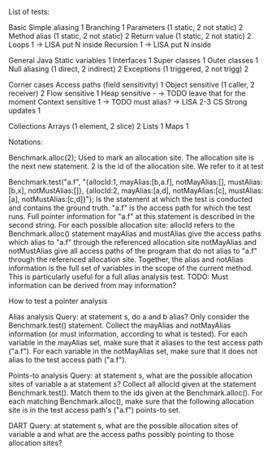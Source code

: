 List of tests:

Basic
	Simple aliasing							1
	Branching								1
	Parameters (1 static, 2 not static)		2
	Method alias (1 static, 2 not static)	2
	Return value (1 static, 2 not static)	2
	Loops									1		-> LISA put N inside
	Recursion								1		-> LISA put N inside

General Java
	Static variables 						1
	Interfaces								1
	Super classes							1
	Outer classes							1
	Null aliasing (1 direct, 2 indirect)	2
	Exceptions (1 triggered, 2 not trigg)	2

Corner cases
	Access paths (field sensitivity)		1
	Object sensitive (1 caller, 2 receiver)	2
	Flow sensitive							1
	Heap sensitive							-		-> TODO leave that for the moment
	Context sensitive 						1		-> TODO must alias?						-> LISA 2-3 CS
	Strong updates							1

Collections
	Arrays (1 element, 2 slice)				2
	Lists									1
	Maps									1
	
	


Notations:

Benchmark.alloc(2);
	Used to mark an allocation site. The allocation site is the next new statement.
	2 is the id of the allocation site. We refer to it at test
	
Benchmark.test("a.f", "{allocId:1, mayAlias:[b,a.f], notMayAlias:[], mustAlias:[b,x], notMustAlias:[]},
					 {allocId:2, mayAlias:[a,d], notMayAlias:[c], mustAlias:[a], notMustAlias:[c,d]}");
	Is the statement at which the test is conducted and contains the ground truth.
	"a.f" is the access path for which the test runs.
	Full pointer information for "a.f" at this statement is described in the second string.
	For each possible allocation site:
		allocId refers to the Benchmark.alloc() statement
		mayAlias and mustAlias give the access paths which alias to "a.f" through the referenced allocation site
		notMayAlias and notMustAlias give all access paths of the program that do not alias to "a.f" through the referenced allocation site. 
		Together, the alias and notAlias information is the full set of variables in the scope of the current method. This is particularly useful for a full alias analysis test.
TODO: Must information can be derived from may information?
	


How to test a pointer analysis

Alias analysis
	Query: at statement s, do a and b alias?
	Only consider the Benchmark.test() statement. 
	Collect the mayAlias and notMayAlias information (or must information, according to what is tested). 
	For each variable in the mayAlias set, make sure that it aliases to the test access path ("a.f").
	For each variable in the notMayAlias set, make sure that it does not alias to the test access path ("a.f").
	
Points-to analysis
	Query: at statement s, what are the possible allocation sites of variable a at statement s?
	Collect all allocId given at the statement Benchmark.test().
	Match them to the ids given at the Benchmark.alloc().
	For each matching Benchmark.alloc(), make sure that the following allocation site is in the test access path's ("a.f") points-to set.
	
DART
	Query: at statement s, what are the possible allocation sites of variable a and what are the access paths possibly pointing to those allocation sites?
